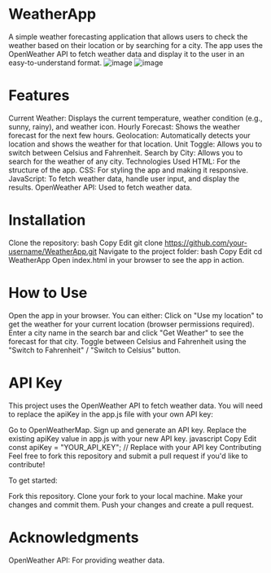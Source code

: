 # WeatherApp
A simple weather forecasting application that allows users to check the weather based on their location or by searching for a city. The app uses the OpenWeather API to fetch weather data and display it to the user in an easy-to-understand format.
![image](https://github.com/user-attachments/assets/69b08dd8-00a5-4bc2-9ea4-c605724dbec2)
![image](https://github.com/user-attachments/assets/a9285d4f-bec4-4b2e-ac17-a3d06b298960)


# Features
Current Weather: Displays the current temperature, weather condition (e.g., sunny, rainy), and weather icon.
Hourly Forecast: Shows the weather forecast for the next few hours.
Geolocation: Automatically detects your location and shows the weather for that location.
Unit Toggle: Allows you to switch between Celsius and Fahrenheit.
Search by City: Allows you to search for the weather of any city.
Technologies Used
HTML: For the structure of the app.
CSS: For styling the app and making it responsive.
JavaScript: To fetch weather data, handle user input, and display the results.
OpenWeather API: Used to fetch weather data.

# Installation
Clone the repository:
bash
Copy
Edit
git clone https://github.com/your-username/WeatherApp.git
Navigate to the project folder:
bash
Copy
Edit
cd WeatherApp
Open index.html in your browser to see the app in action.

# How to Use
Open the app in your browser.
You can either:
Click on "Use my location" to get the weather for your current location (browser permissions required).
Enter a city name in the search bar and click "Get Weather" to see the forecast for that city.
Toggle between Celsius and Fahrenheit using the "Switch to Fahrenheit" / "Switch to Celsius" button.

# API Key
This project uses the OpenWeather API to fetch weather data. You will need to replace the apiKey in the app.js file with your own API key:

Go to OpenWeatherMap.
Sign up and generate an API key.
Replace the existing apiKey value in app.js with your new API key.
javascript
Copy
Edit
const apiKey = "YOUR_API_KEY"; // Replace with your API key
Contributing
Feel free to fork this repository and submit a pull request if you'd like to contribute!

To get started:

Fork this repository.
Clone your fork to your local machine.
Make your changes and commit them.
Push your changes and create a pull request.

# Acknowledgments
OpenWeather API: For providing weather data.
